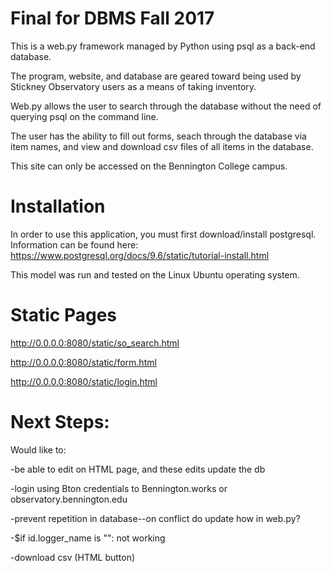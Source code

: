 # Final for DBMS Fall 2017

This is a web.py framework managed by Python using psql as a back-end database.

The program, website, and database are geared toward being used by Stickney Observatory users as a means of taking inventory.

Web.py allows the user to search through the database without the need of querying psql on the command line.

The user has the ability to fill out forms, seach through the database via item names, and view and download csv files of all items in the database. 

This site can only be accessed on the Bennington College campus. 

# Installation

In order to use this application, you must first download/install postgresql. Information can be found here: https://www.postgresql.org/docs/9.6/static/tutorial-install.html

This model was run and tested on the Linux Ubuntu operating system.

# Static Pages

http://0.0.0.0:8080/static/so_search.html

http://0.0.0.0:8080/static/form.html

http://0.0.0.0:8080/static/login.html

# Next Steps:

Would like to:

-be able to edit on HTML page, and these edits update the db

-login using Bton credentials to Bennington.works or observatory.bennington.edu

-prevent repetition in database--on conflict do update how in web.py?

-$if id.logger_name is "": not working

-download csv (HTML button)
